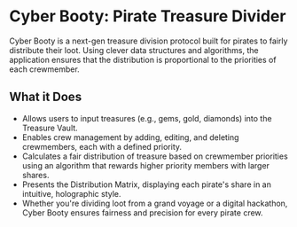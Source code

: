 # Cyber Booty: Pirate Treasure Divider

Cyber Booty is a next-gen treasure division protocol built for pirates to fairly distribute their loot. Using clever data structures and algorithms, the application ensures that the distribution is proportional to the priorities of each crewmember.

## What it Does
- Allows users to input treasures (e.g., gems, gold, diamonds) into the Treasure Vault.
- Enables crew management by adding, editing, and deleting crewmembers, each with a defined priority.
- Calculates a fair distribution of treasure based on crewmember priorities using an algorithm that rewards higher priority members with larger shares.
- Presents the Distribution Matrix, displaying each pirate's share in an intuitive, holographic style.
- Whether you're dividing loot from a grand voyage or a digital hackathon, Cyber Booty ensures fairness and precision for every pirate crew.

